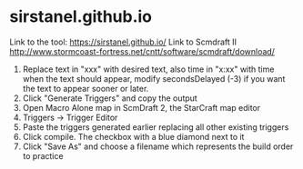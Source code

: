 # sirstanel.github.io
Link to the tool: https://sirstanel.github.io/
</n>
Link to Scmdraft II http://www.stormcoast-fortress.net/cntt/software/scmdraft/download/

1) Replace text in "xxx" with desired text, also time in "x:xx" with time when the text should appear, modify secondsDelayed (-3) if you want the text to appear sooner or later.
2) Click "Generate Triggers" and copy the output
3) Open Macro Alone map in ScmDraft 2, the StarCraft map editor
4) Triggers -> Trigger Editor
5) Paste the triggers generated earlier replacing all other existing triggers
6) Click compile. The checkbox with a blue diamond next to it
7) Click "Save As" and choose a filename which represents the build order to practice
